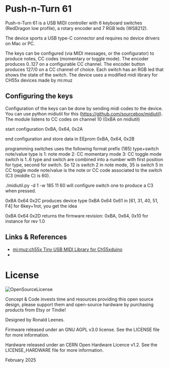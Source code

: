# Push-n-Turn 61

Push-n-Turn 61 is a USB MIDI controller with 6 keyboard switches (RedDragon low profile), a rotary encoder and 7 RGB leds (WS8212).

The device sports a USB type-C connector and requires no device drivers on Mac or PC.

The keys can be configured (via MIDI messages, or the configurator) to produce notes, CC codes (momentary or toggle mode). The encoder produces 0..127 on a configurable CC channel. The encoder button produces 127/0 on a CC channel of choice.
Each switch has an RGB led that shows the state of the switch.
The device uses a modified midi library for CH55x devices made by mi:muz 

## Configuring the keys
Configuration of the keys can be done by sending midi codes to the device.
You can use python midiutil for this (https://github.com/sourcebox/midiutil).
The module listens to CC codes on channel 10 (0xBA on midiutil)

start configuration
0xBA, 0x64, 0x2A

end configuration and store data in EEprom
0xBA, 0x64, 0x2B

programming switches uses the following format
prefix (185) type+switch note/value
type is
	1: note mode
	2: CC momentary mode
	3: CC toggle mode
switch is 1..6
type and switch are combined into a number with first position for type, second for switch. So 12 is switch 2 in note mode, 35 is switch 5 in CC toggle mode
note/value is the note or CC code associated to the switch (C3 (middle C) is 60).

./midiutil.py -d 1 -w 185 11 60
will configure switch one to produce a C3 when pressed.

0xBA 0x64 0x2C
produces device type 0xBA 0x64 0x61 in [61, 31, 40, 51, F4] for 6key+1rot, you get the idea
 

0xBA 0x64 0x2D
returns the firmware revision: 0xBA, 0x64, 0x10 for instance for rev 1.0



## Links & References

* [mi:muz:ch55x Tiny USB MIDI Library for Ch55xduino](https://github.com/mimuz/mimuz-ch55x)
* []()

# License

![OpenSourceLicense](https://github.com/push-n-turn-midi61/OpenSourceLicense.png)

Concept & Code invests time and resources providing this open source design, please support them and open-source hardware by purchasing products from Etsy or Tindie!

Designed by Ronald Leenes.

Firmware released under an GNU AGPL v3.0 license. See the LICENSE file for more information.

Hardware released under an CERN Open Hardware Licence v1.2. See the LICENSE_HARDWARE file for more information.


February 2025
